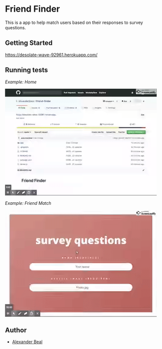 # Friend Finder

This is a app to help match users based on their responses to survey questions. 

## Getting Started

<a href="https://desolate-wave-92961.herokuapp.com/" target="_blank">https://desolate-wave-92961.herokuapp.com/</a>

## Running tests

*Example: Home*

<img src="app/public/assets/images/demo-01.gif">

*Example: Friend Match*

<img src="app/public/assets/images/demo-02.gif">

## Author

* [Alexander Beal](https://github.com/alexanderjbeal)
